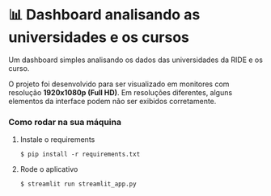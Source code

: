 # :bar_chart: Dashboard analisando as universidades e os cursos

Um dashboard simples analisando os dados das universidades da RIDE e os curso.

O projeto foi desenvolvido para ser visualizado em monitores com resolução **1920x1080p (Full HD)**. Em resoluções diferentes, alguns elementos da interface podem não ser exibidos corretamente.

### Como rodar na sua máquina

1. Instale o requirements

   ```
   $ pip install -r requirements.txt
   ```

2. Rode o aplicativo

   ```
   $ streamlit run streamlit_app.py
   ```

